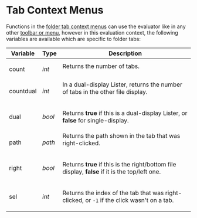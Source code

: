 # Tab Context Menus

Functions in the [folder tab context menus](/Manual/customize/the_customize_dialog/context_menus.md) can use the evaluator like in any other [toolbar or menu](functions/README.md), however in this evaluation context, the following variables are available which are specific to folder tabs:

<table>
<thead><tr><th>
Variable</th><th>
Type</th><th>
Description
</th></tr></thead><tbody><tr><td>
count</td><td>

*int*</td><td>
Returns the number of tabs.
</td></tr><tr><td>
countdual</td><td>

*int*</td><td>
In a dual-display Lister, returns the number of tabs in the other file display.
</td></tr><tr><td>
dual</td><td>

*bool*</td><td>

Returns **true** if this is a dual-display Lister, or **false** for single-display.
</td></tr><tr><td>
path</td><td>

*path*</td><td>
Returns the path shown in the tab that was right-clicked.
</td></tr><tr><td>
right</td><td>

*bool*</td><td>

Returns **true** if this is the right/bottom file display, **false** if it is the top/left one.
</td></tr><tr><td>
sel</td><td>

*int*</td><td>

Returns the index of the tab that was right-clicked, or `-1` if the click wasn't on a tab.
</td></tr></tbody>
</table>

